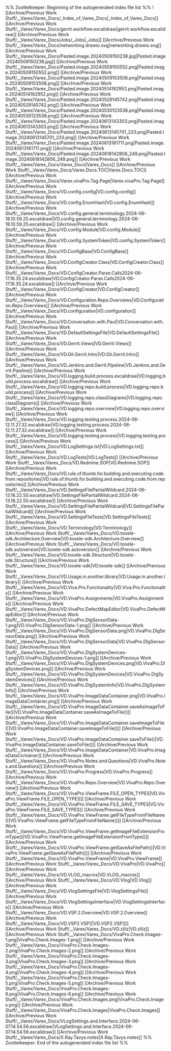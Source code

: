 %% Zoottelkeeper: Beginning of the autogenerated index file list  %%
 ![[Archive/Previous Work Stuff/__Varex/Varex_Docs/_Index_of_Varex_Docs|_Index_of_Varex_Docs]]
 [[Archive/Previous Work Stuff/__Varex/Varex_Docs/gerrit.workflow.excalidraw|gerrit.workflow.excalidraw]]
 [[Archive/Previous Work Stuff/__Varex/Varex_Docs/Jobs/_Jobs|_Jobs]]
 [[Archive/Previous Work Stuff/__Varex/Varex_Docs/networking.drawio.svg|networking.drawio.svg]]
 [[Archive/Previous Work Stuff/__Varex/Varex_Docs/Pasted.image.20240509150238.jpg|Pasted.image.20240509150238.jpg]]
 [[Archive/Previous Work Stuff/__Varex/Varex_Docs/Pasted.image.20240509150552.png|Pasted.image.20240509150552.png]]
 [[Archive/Previous Work Stuff/__Varex/Varex_Docs/Pasted.image.20240509153508.png|Pasted.image.20240509153508.png]]
 [[Archive/Previous Work Stuff/__Varex/Varex_Docs/Pasted.image.20240514162952.png|Pasted.image.20240514162952.png]]
 [[Archive/Previous Work Stuff/__Varex/Varex_Docs/Pasted.image.20240529145742.png|Pasted.image.20240529145742.png]]
 [[Archive/Previous Work Stuff/__Varex/Varex_Docs/Pasted.image.20240530123538.png|Pasted.image.20240530123538.png]]
 [[Archive/Previous Work Stuff/__Varex/Varex_Docs/Pasted.image.20240613143303.png|Pasted.image.20240613143303.png]]
 [[Archive/Previous Work Stuff/__Varex/Varex_Docs/Pasted.Image.20240613145701_233.png|Pasted.Image.20240613145701_233.png]]
 [[Archive/Previous Work Stuff/__Varex/Varex_Docs/Pasted.image.20240613161711.png|Pasted.image.20240613161711.png]]
 [[Archive/Previous Work Stuff/__Varex/Varex_Docs/Pasted.Image.20240618142806_249.png|Pasted.Image.20240618142806_249.png]]
 [[Archive/Previous Work Stuff/__Varex/Varex_Docs/Varex_Docs|Varex_Docs]]
 [[Archive/Previous Work Stuff/__Varex/Varex_Docs/Varex.Docs.TOC|Varex.Docs.TOC]]
 [[Archive/Previous Work Stuff/__Varex/Varex_Docs/Varex.vivaPro.Tag.Page|Varex.vivaPro.Tag.Page]]
 [[Archive/Previous Work Stuff/__Varex/Varex_Docs/VD.config.config|VD.config.config]]
 [[Archive/Previous Work Stuff/__Varex/Varex_Docs/VD.config.EnumHash|VD.config.EnumHash]]
 [[Archive/Previous Work Stuff/__Varex/Varex_Docs/VD.config.general.terminology.2024-06-18.10.59.25.excalidraw|VD.config.general.terminology.2024-06-18.10.59.25.excalidraw]]
 [[Archive/Previous Work Stuff/__Varex/Varex_Docs/VD.config.Module|VD.config.Module]]
 [[Archive/Previous Work Stuff/__Varex/Varex_Docs/VD.config.SystemToken|VD.config.SystemToken]]
 [[Archive/Previous Work Stuff/__Varex/Varex_Docs/VD.ConfigBase|VD.ConfigBase]]
 [[Archive/Previous Work Stuff/__Varex/Varex_Docs/VD.ConfigCreator.Class|VD.ConfigCreator.Class]]
 [[Archive/Previous Work Stuff/__Varex/Varex_Docs/VD.ConfigCreator.Parse.Calls2024-06-17.16.35.24.excalidraw|VD.ConfigCreator.Parse.Calls2024-06-17.16.35.24.excalidraw]]
 [[Archive/Previous Work Stuff/__Varex/Varex_Docs/VD.ConfigCreator|VD.ConfigCreator]]
 [[Archive/Previous Work Stuff/__Varex/Varex_Docs/VD.Configuration.Repo.Overviews|VD.Configuration.Repo.Overviews]]
 [[Archive/Previous Work Stuff/__Varex/Varex_Docs/VD.configuration|VD.configuration]]
 [[Archive/Previous Work Stuff/__Varex/Varex_Docs/VD.Conversation.with.Paul|VD.Conversation.with.Paul]]
 [[Archive/Previous Work Stuff/__Varex/Varex_Docs/VD.DefaultSettingsFile|VD.DefaultSettingsFile]]
 [[Archive/Previous Work Stuff/__Varex/Varex_Docs/VD.Gerrit.Views|VD.Gerrit.Views]]
 [[Archive/Previous Work Stuff/__Varex/Varex_Docs/VD.Git.Gerrit.Intro|VD.Git.Gerrit.Intro]]
 [[Archive/Previous Work Stuff/__Varex/Varex_Docs/VD.Jenkins.and.Gerrit.Pipeline|VD.Jenkins.and.Gerrit.Pipeline]]
 [[Archive/Previous Work Stuff/__Varex/Varex_Docs/VD.logging.build.process.excalidraw|VD.logging.build.process.excalidraw]]
 [[Archive/Previous Work Stuff/__Varex/Varex_Docs/VD.logging.repo.build.process|VD.logging.repo.build.process]]
 [[Archive/Previous Work Stuff/__Varex/Varex_Docs/VD.logging.repo.classDiagrams|VD.logging.repo.classDiagrams]]
 [[Archive/Previous Work Stuff/__Varex/Varex_Docs/VD.logging.repo.overview|VD.logging.repo.overview]]
 [[Archive/Previous Work Stuff/__Varex/Varex_Docs/VD.logging.testing.process.2024-06-12.11.27.32.excalidraw|VD.logging.testing.process.2024-06-12.11.27.32.excalidraw]]
 [[Archive/Previous Work Stuff/__Varex/Varex_Docs/VD.logging.testing.process|VD.logging.testing.process]]
 [[Archive/Previous Work Stuff/__Varex/Varex_Docs/VD.LogSettings.txt|VD.LogSettings.txt]]
 [[Archive/Previous Work Stuff/__Varex/Varex_Docs/VD.LogTests|VD.LogTests]]
 [[Archive/Previous Work Stuff/__Varex/Varex_Docs/VD.Redmine.SOP|VD.Redmine.SOP]]
 [[Archive/Previous Work Stuff/__Varex/Varex_Docs/VD.rule.of.thumb.for.building.and.executing.code.from.repositories|VD.rule.of.thumb.for.building.and.executing.code.from.repositories]]
 [[Archive/Previous Work Stuff/__Varex/Varex_Docs/VD.SettingsFilePartialWildcard.2024-06-13.16.22.50.excalidraw|VD.SettingsFilePartialWildcard.2024-06-13.16.22.50.excalidraw]]
 [[Archive/Previous Work Stuff/__Varex/Varex_Docs/VD.SettingsFilePartialWildcard|VD.SettingsFilePartialWildcard]]
 [[Archive/Previous Work Stuff/__Varex/Varex_Docs/VD.SettingsFileTests|VD.SettingsFileTests]]
 [[Archive/Previous Work Stuff/__Varex/Varex_Docs/VD.Terminology|VD.Terminology]]
 [[Archive/Previous Work Stuff/__Varex/Varex_Docs/VD.tooele-sdk.Architecture.Overview|VD.tooele-sdk.Architecture.Overview]]
 [[Archive/Previous Work Stuff/__Varex/Varex_Docs/VD.tooele-sdk.autoversion|VD.tooele-sdk.autoversion]]
 [[Archive/Previous Work Stuff/__Varex/Varex_Docs/VD.tooele-sdk.Structure|VD.tooele-sdk.Structure]]
 [[Archive/Previous Work Stuff/__Varex/Varex_Docs/VD.tooele-sdk|VD.tooele-sdk]]
 [[Archive/Previous Work Stuff/__Varex/Varex_Docs/VD.Usage.in.another.library|VD.Usage.in.another.library]]
 [[Archive/Previous Work Stuff/__Varex/Varex_Docs/VD.Viva.Pro.Functionality|VD.Viva.Pro.Functionality]]
 [[Archive/Previous Work Stuff/__Varex/Varex_Docs/VD.VivaPro.Assignments|VD.VivaPro.Assignments]]
 [[Archive/Previous Work Stuff/__Varex/Varex_Docs/VD.VivaPro.DefectMapEditor|VD.VivaPro.DefectMapEditor]]
 [[Archive/Previous Work Stuff/__Varex/Varex_Docs/VD.VivaPro.DlgSensorData-1.png|VD.VivaPro.DlgSensorData-1.png]]
 [[Archive/Previous Work Stuff/__Varex/Varex_Docs/VD.VivaPro.DlgSensorData.png|VD.VivaPro.DlgSensorData.png]]
 [[Archive/Previous Work Stuff/__Varex/Varex_Docs/VD.VivaPro.DlgSensorData|VD.VivaPro.DlgSensorData]]
 [[Archive/Previous Work Stuff/__Varex/Varex_Docs/VD.VivaPro.DlgSystemDevices-1.png|VD.VivaPro.DlgSystemDevices-1.png]]
 [[Archive/Previous Work Stuff/__Varex/Varex_Docs/VD.VivaPro.DlgSystemDevices.png|VD.VivaPro.DlgSystemDevices.png]]
 [[Archive/Previous Work Stuff/__Varex/Varex_Docs/VD.VivaPro.DlgSystemDevices|VD.VivaPro.DlgSystemDevices]]
 [[Archive/Previous Work Stuff/__Varex/Varex_Docs/VD.VivaPro.DlgSystemInfo|VD.VivaPro.DlgSystemInfo]]
 [[Archive/Previous Work Stuff/__Varex/Varex_Docs/VD.VivaPro.ImageDataContainer.png|VD.VivaPro.ImageDataContainer.png]]
 [[Archive/Previous Work Stuff/__Varex/Varex_Docs/VD.VivaPro.ImageDataContainer.saveAsImageToFile()|VD.VivaPro.ImageDataContainer.saveAsImageToFile()]]
 [[Archive/Previous Work Stuff/__Varex/Varex_Docs/VD.VivaPro.ImageDataContainer.saveImageToFile()|VD.VivaPro.ImageDataContainer.saveImageToFile()]]
 [[Archive/Previous Work Stuff/__Varex/Varex_Docs/VD.VivaPro.ImageDataContainer.saveToFile()|VD.VivaPro.ImageDataContainer.saveToFile()]]
 [[Archive/Previous Work Stuff/__Varex/Varex_Docs/VD.VivaPro.ImageDataContainer|VD.VivaPro.ImageDataContainer]]
 [[Archive/Previous Work Stuff/__Varex/Varex_Docs/VD.VivaPro.Notes.and.Questions|VD.VivaPro.Notes.and.Questions]]
 [[Archive/Previous Work Stuff/__Varex/Varex_Docs/VD.VivaPro.Progress|VD.VivaPro.Progress]]
 [[Archive/Previous Work Stuff/__Varex/Varex_Docs/VD.VivaPro.Repo.Overview|VD.VivaPro.Repo.Overview]]
 [[Archive/Previous Work Stuff/__Varex/Varex_Docs/VD.VivaPro.ViewFrame.FILE_OPEN_TYPES|VD.VivaPro.ViewFrame.FILE_OPEN_TYPES]]
 [[Archive/Previous Work Stuff/__Varex/Varex_Docs/VD.VivaPro.ViewFrame.FILE_SAVE_TYPES|VD.VivaPro.ViewFrame.FILE_SAVE_TYPES]]
 [[Archive/Previous Work Stuff/__Varex/Varex_Docs/VD.VivaPro.ViewFrame.getFileTypeFromFileName()|VD.VivaPro.ViewFrame.getFileTypeFromFileName()]]
 [[Archive/Previous Work Stuff/__Varex/Varex_Docs/VD.VivaPro.ViewFrame.getImageFileExtensionFromType()|VD.VivaPro.ViewFrame.getImageFileExtensionFromType()]]
 [[Archive/Previous Work Stuff/__Varex/Varex_Docs/VD.VivaPro.ViewFrame.getSaveAsFilePath()|VD.VivaPro.ViewFrame.getSaveAsFilePath()]]
 [[Archive/Previous Work Stuff/__Varex/Varex_Docs/VD.VivaPro.ViewFrame|VD.VivaPro.ViewFrame]]
 [[Archive/Previous Work Stuff/__Varex/Varex_Docs/VD.VivaPro|VD.VivaPro]]
 [[Archive/Previous Work Stuff/__Varex/Varex_Docs/VD.VLOG_macros|VD.VLOG_macros]]
 [[Archive/Previous Work Stuff/__Varex/Varex_Docs/VD.Vlog|VD.Vlog]]
 [[Archive/Previous Work Stuff/__Varex/Varex_Docs/VD.VlogSettingsFile|VD.VlogSettingsFile]]
 [[Archive/Previous Work Stuff/__Varex/Varex_Docs/VD.VlogSettingsInterface|VD.VlogSettingsInterface]]
 [[Archive/Previous Work Stuff/__Varex/Varex_Docs/VD.VSP.2.Overview|VD.VSP.2.Overview]]
 [[Archive/Previous Work Stuff/__Varex/Varex_Docs/VD.VSP2.VSP2|VD.VSP2.VSP2]]
 [[Archive/Previous Work Stuff/__Varex/Varex_Docs/VD.zlilz|VD.zlilz]]
 [[Archive/Previous Work Stuff/__Varex/Varex_Docs/VivaPro.Check.Images-1.png|VivaPro.Check.Images-1.png]]
 [[Archive/Previous Work Stuff/__Varex/Varex_Docs/VivaPro.Check.Images-2.png|VivaPro.Check.Images-2.png]]
 [[Archive/Previous Work Stuff/__Varex/Varex_Docs/VivaPro.Check.Images-3.png|VivaPro.Check.Images-3.png]]
 [[Archive/Previous Work Stuff/__Varex/Varex_Docs/VivaPro.Check.Images-4.png|VivaPro.Check.Images-4.png]]
 [[Archive/Previous Work Stuff/__Varex/Varex_Docs/VivaPro.Check.Images-5.png|VivaPro.Check.Images-5.png]]
 [[Archive/Previous Work Stuff/__Varex/Varex_Docs/VivaPro.Check.Images-6.png|VivaPro.Check.Images-6.png]]
 [[Archive/Previous Work Stuff/__Varex/Varex_Docs/VivaPro.Check.Images.png|VivaPro.Check.Images.png]]
 [[Archive/Previous Work Stuff/__Varex/Varex_Docs/VivaPro.Check.Images|VivaPro.Check.Images]]
 [[Archive/Previous Work Stuff/__Varex/Varex_Docs/VLogSettings.and.Interface.2024-06-07.14.54.56.excalidraw|VLogSettings.and.Interface.2024-06-07.14.54.56.excalidraw]]
 [[Archive/Previous Work Stuff/__Varex/Varex_Docs/X.Ray.Tavys.notes|X.Ray.Tavys.notes]]
%% Zoottelkeeper: End of the autogenerated index file list  %%
